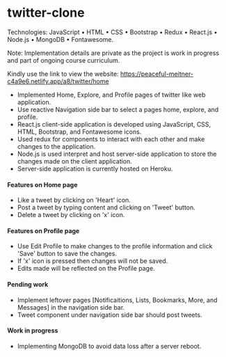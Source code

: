 # twitter-clone


Technologies: JavaScript • HTML • CSS • Bootstrap • Redux • React.js • Node.js • MongoDB • Fontawesome.

Note: Implementation details are private as the project is work in progress and part of ongoing course curriculum.

Kindly use the link to view the website: 
https://peaceful-meitner-c4a9e6.netlify.app/a8/twitter/home

- Implemented Home, Explore, and Profile pages of twitter like web application. 
- Use reactive Navigation side bar to select a pages home, explore, and profile.
- React.js client-side application is developed using JavaScript, CSS, HTML, Bootstrap, and Fontawesome icons.
- Used redux for components to interact with each other and make changes to the application. 
- Node.js is used interpret and host server-side application to store the changes made on the client application. 
- Server-side application is currently hosted on Heroku.

#### Features on Home page
- Like a tweet by clicking on 'Heart' icon.
- Post a tweet by typing content and clicking on 'Tweet' button.
- Delete a tweet by clicking on 'x' icon.

#### Features on Profile page
- Use Edit Profile to make changes to the profile information and click 'Save' button to save the changes.
- If 'x' icon is pressed then changes will not be saved.
- Edits made will be reflected on the Profile page.

#### Pending work
- Implement leftover pages [Notificaitions, Lists, Bookmarks, More, and Messages] in the navigation side bar. 
- Tweet component under navigation side bar should post tweets.

#### Work in progress
- Implementing MongoDB to avoid data loss after a server reboot.

